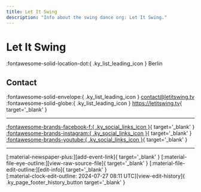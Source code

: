 ```yaml
---
title: Let It Swing
description: "Info about the swing dance org: Let It Swing."
---
```


# Let It Swing

:fontawesome-solid-location-dot:{ .ky_list_leading_icon } Berlin  


## Contact

:fontawesome-solid-envelope:{ .ky_list_leading_icon } <contact@letitswing.tv>  
:fontawesome-solid-globe:{ .ky_list_leading_icon } <https://letitswing.tv>{ target='_blank' }  

---

 [:fontawesome-brands-facebook-f:{ .ky_social_links_icon }](https://www.facebook.com/letitswingtv){ target='_blank' } [:fontawesome-brands-instagram:{ .ky_social_links_icon }](https://instagram.com/letitswingtv){ target='_blank' } [:fontawesome-brands-youtube:{ .ky_social_links_icon }](https://youtube.com/@letitswing){ target='_blank' }

---

<div class="ky_page_footer" markdown>
<div class="ky_page_footer_trailing" markdown="span">
[:material-newspaper-plus:][add-event-link]{ target='_blank' }
[:material-file-eye-outline:][view-raw-source-file]{ target='_blank' }
[:material-file-edit-outline:][edit-info]{ target='_blank' }
</div>
<div class="ky_page_footer_leading" markdown="span">
[:material-clock-edit-outline: 2024-07-27 08:11 UTC][view-edit-history]{ .ky_page_footer_history_button target='_blank' }
</div>
</div>

[add-event-link]: https://github.com/swingdance/events/issues/new?assignees=&labels=add+event&projects=&template=02-add_entity.yml&title=%5Bde%5D%20%3CName%3E&region=de&province=Berlin&city=Berlin&org_id=let-it-swing "Add Event"
[view-raw-source-file]: https://github.com/swingdance/orgs/blob/main/de/let-it-swing.json "View Raw Source File"
[edit-info]: https://github.com/swingdance/orgs/issues/new?assignees=&labels=update+org&projects=&template=03-update_entity.yml&title=%5Bde%5D%20Let%20It%20Swing&region=de&id=let-it-swing&name=Let%20It%20Swing "Edit Info"

[view-edit-history]: https://github.com/swingdance/orgs/commits/main/de/let-it-swing.json "View Edit History"
